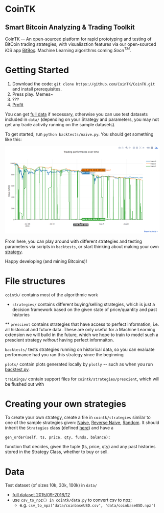 # CoinTK
## Smart Bitcoin Analyzing & Trading Toolkit

CoinTK -- An open-sourced platform for rapid prototyping and testing of BitCoin trading strategies, with visualiaztion features via our open-sourced iOS app [BitBox](https://github.com/CoinTK/BitBox). Machine Learning algorithms coming *Soon<sup>TM</sup>*.



# Getting Started

1. Download the code: ```git clone https://github.com/CoinTK/CoinTK.git``` and install prerequisites.
2. Press play. Memes~
3. ???
4. [Profit](http://i1.kym-cdn.com/entries/icons/original/000/000/248/underpants.jpg)


You can get [full data](#data) if necessary, otherwise you can use test datasets included in ```data/``` (depending on your Strategy and parameters, you may not get any trade activity running on the sample datasets).

To get started, run ```python backtests/naive.py```. You should get something like this:

![Naive Backtest Output](plots/naive.py-output.png)


From here, you can play around with different strategies and testing parameters via scripts in ```backtests```, or start thinking about making your own [strategy](#creating-your-own-strategies).

Happy developing (and mining Bitcoins)!





# File structures

```cointk/``` contains most of the algorithmic work

* ```strategies/``` contains different buying/selling strategies, which is just a decision framework based on the given state of price/quantity and past histories

** ```prescient``` contains strategies that have access to perfect information, i.e. all historical and future data. These are only useful for a Machine Learning extension we will build in the future, which we hope to train to model such a prescient strategy *without* having perfect informaiton.

```backtests/``` tests strategies running on historical data, so you can evaluate performance had you ran this strategy since the beginning

```plots/``` contain plots generated locally by ```plotly``` -- such as when you run [backtest.py](cointk/backtest.py).

```trainings/``` contain support files for ```cointk/strategies/prescient```, which will be flushed out with




# Creating your own strategies

To create your own strategy, create a file in ```cointk/strategies``` similar to one of the sample strategies given: [Naive](cointk/strategies/hp_naive.py), [Reverse Naive](cointk/strategies/naive_reverse.py), [Random](cointk/strategies/simple_random.py). It should inherit the ```Strategies``` class (defined [here](cointk/strategies/core.py)) and have a 

	gen_order(self, ts, price, qty, funds, balance): 

function that decides, given the tuple (ts, price, qty) and any past histories stored in the Strategy Class, whether to buy or sell.



# Data

Test dataset (of sizes 10k, 30k, 100k) in ```data/```
* [full dataset 2015/09-2016/12](http://api.bitcoincharts.com/v1/csv/coinbaseUSD.csv.gz)
* use ```csv_to_npz() in cointk/data.py``` to convert csv to npz; 
  * e.g. ```csv_to_npz('data/coinbaseUSD.csv', 'data/coinbaseUSD.npz')```